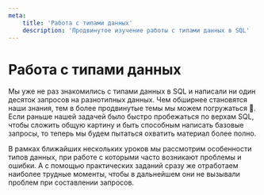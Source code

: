 ```yaml
---
meta:
    title: 'Работа с типами данных'
    description: 'Продвинутое изучение работы с типами данных в SQL'
---
```


# Работа с типами данных

Мы уже не раз знакомились с типами данных в SQL и написали ни один десяток запросов на разнотипных данных.
Чем обширнее становятся наши знания, тем в более продвинутые темы мы можем погружаться 🐳.
Если раньше нашей задачей было быстро пробежаться по верхам SQL, чтобы сложить общую картину и быть способным
написать базовые запросы, то теперь мы будем пытаться охватить материал более полно.

В рамках ближайших нескольких уроков мы рассмотрим особенности типов данных,
при работе с которыми часто возникают проблемы и ошибки. А с помощью практических заданий сразу же
отработаем наиболее трудные моменты, чтобы в дальнейшем они не вызывали проблем при составлении запросов.
